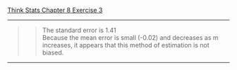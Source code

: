 [Think Stats Chapter 8 Exercise 3](http://greenteapress.com/thinkstats2/html/thinkstats2009.html#toc77)

---

>> The standard error is 1.41  
Because the mean error is  small (-0.02) and decreases as m increases, it appears that this method of estimation is not biased.

---
